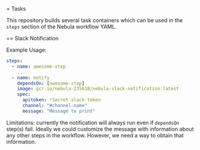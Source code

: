 = Tasks

This repository builds several task containers which can be used in the
`steps` section of the Nebula workflow YAML.

== Slack Notification

Example Usage:

```yaml
steps:
  - name: awesome-step
    ...
  - name: notify
    dependsOn: [awesome-step]
    image: gcr.io/nebula-235818/nebula-slack-notification:latest
    spec:
      apitoken: !Secret slack-token
      channel: "#channel-name"
      message: "Message to print"
```

Limitations: currently the notification will always run even if
`dependsOn` step(s) fail. Ideally we could customize the message with
information about any other steps in the workflow. However, we need a
way to obtain that information.
